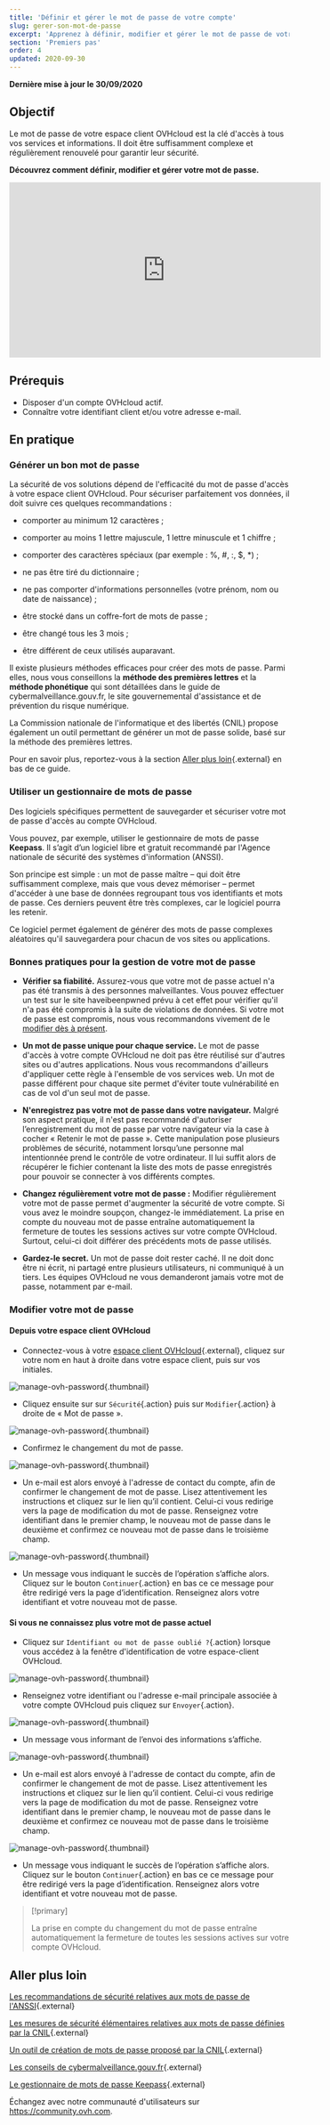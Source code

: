 ```yaml
---
title: 'Définir et gérer le mot de passe de votre compte'
slug: gerer-son-mot-de-passe
excerpt: 'Apprenez à définir, modifier et gérer le mot de passe de votre espace client OVHcloud'
section: 'Premiers pas'
order: 4
updated: 2020-09-30
---
```


**Dernière mise à jour le 30/09/2020**

## Objectif

Le mot de passe de votre espace client OVHcloud est la clé d'accès à tous vos services et informations. Il doit être suffisamment complexe et régulièrement renouvelé pour garantir leur sécurité.

**Découvrez comment définir, modifier et gérer votre mot de passe.**

<iframe width="560" height="315" src="https://www.youtube-nocookie.com/embed/odO58c4gJfc" frameborder="0" allow="accelerometer; autoplay; clipboard-write; encrypted-media; gyroscope; picture-in-picture" allowfullscreen></iframe>

## Prérequis

- Disposer d'un compte OVHcloud actif.
- Connaître votre identifiant client et/ou votre adresse e-mail.

## En pratique

### Générer un bon mot de passe

La sécurité de vos solutions dépend de l'efficacité du mot de passe d'accès à votre espace client OVHcloud. Pour sécuriser parfaitement vos données, il doit suivre ces quelques recommandations :

- comporter au minimum 12 caractères ;

- comporter au moins 1 lettre majuscule, 1 lettre minuscule et 1 chiffre ;

- comporter des caractères spéciaux (par exemple : %, #, :, $, *) ;

- ne pas être tiré du dictionnaire ;

- ne pas comporter d'informations personnelles (votre prénom, nom ou date de naissance) ;

- être stocké dans un coffre-fort de mots de passe ;

- être changé tous les 3 mois ;

- être différent de ceux utilisés auparavant.


Il existe plusieurs méthodes efficaces pour créer des mots de passe. Parmi elles, nous vous conseillons la **méthode des premières lettres** et la **méthode phonétique** qui sont détaillées dans le guide de cybermalveillance.gouv.fr, le site gouvernemental d'assistance et de prévention du risque numérique.

La Commission nationale de l'informatique et des libertés (CNIL) propose également un outil permettant de générer un mot de passe solide, basé sur la méthode des premières lettres.

Pour en savoir plus, reportez-vous à la section [Aller plus loin](https://docs.ovh.com/ca/fr/customer/gerer-son-mot-de-passe/#aller-plus-loin_2){.external} en bas de ce guide.

### Utiliser un gestionnaire de mots de passe

Des logiciels spécifiques permettent de sauvegarder et sécuriser votre mot de passe d'accès au compte OVHcloud.

Vous pouvez, par exemple, utiliser le gestionnaire de mots de passe **Keepass**. Il s’agit d’un logiciel libre et gratuit recommandé par l'Agence nationale de sécurité des systèmes d'information (ANSSI).

Son principe est simple : un mot de passe maître – qui doit être suffisamment complexe, mais que vous devez mémoriser – permet d'accéder à une base de données regroupant tous vos identifiants et mots de passe. Ces derniers peuvent être très complexes, car le logiciel pourra les retenir.

Ce logiciel permet également de générer des mots de passe complexes aléatoires qu'il sauvegardera pour chacun de vos sites ou applications.

### Bonnes pratiques pour la gestion de votre mot de passe

- **Vérifier sa fiabilité.** Assurez-vous que votre mot de passe actuel n'a pas été transmis à des personnes malveillantes. Vous pouvez effectuer un test sur le site haveibeenpwned prévu à cet effet pour vérifier qu'il n'a pas été compromis à la suite de violations de données.
Si votre mot de passe est compromis, nous vous recommandons vivement de le [modifier dès à présent](./#modifier-votre-mot-de-passe).

- **Un mot de passe unique pour chaque service.** Le mot de passe d'accès à votre compte OVHcloud ne doit pas être réutilisé sur d'autres sites ou d'autres applications. Nous vous recommandons d'ailleurs d'appliquer cette règle à l'ensemble de vos services web. Un mot de passe différent pour chaque site permet d'éviter toute vulnérabilité en cas de vol d'un seul mot de passe.

- **N'enregistrez pas votre mot de passe dans votre navigateur.** Malgré son aspect pratique, il n'est pas recommandé d'autoriser l’enregistrement du mot de passe par votre navigateur via la case à cocher « Retenir le mot de passe ».  Cette manipulation pose plusieurs problèmes de sécurité, notamment lorsqu’une personne mal intentionnée prend le contrôle de votre ordinateur. Il lui suffit alors de récupérer le fichier contenant la liste des mots de passe enregistrés pour pouvoir se connecter à vos différents comptes.

- **Changez régulièrement votre mot de passe :** Modifier régulièrement votre mot de passe permet d'augmenter la sécurité de votre compte. Si vous avez le moindre soupçon, changez-le immédiatement. La prise en compte du nouveau mot de passe entraîne automatiquement la fermeture de toutes les sessions actives sur votre compte OVHcloud. Surtout, celui-ci doit différer des précédents mots de passe utilisés.

- **Gardez-le secret.** Un mot de passe doit rester caché. Il ne doit donc être ni écrit, ni partagé entre plusieurs utilisateurs, ni communiqué à un tiers. Les équipes OVHcloud ne vous demanderont jamais votre mot de passe, notamment par e-mail.

### Modifier votre mot de passe

#### Depuis votre espace client OVHcloud

- Connectez-vous à votre [espace client OVHcloud](https://ca.ovh.com/auth/?action=gotomanager&from=https://www.ovh.com/ca/fr/&ovhSubsidiary=qc){.external}, cliquez sur votre nom en haut à droite dans votre espace client, puis sur vos initiales.

![manage-ovh-password](images/newhub2.png){.thumbnail}

- Cliquez ensuite sur sur `Sécurité`{.action} puis sur `Modifier`{.action} à droite de « Mot de passe ».

![manage-ovh-password](images/manage-password02.png){.thumbnail}

- Confirmez le changement du mot de passe.

![manage-ovh-password](images/manage-password03.png){.thumbnail}

- Un e-mail est alors envoyé à l'adresse de contact du compte, afin de confirmer le changement de mot de passe. Lisez attentivement les instructions et cliquez sur le lien qu’il contient. Celui-ci vous redirige vers la page de modification du mot de passe. Renseignez votre identifiant dans le premier champ, le nouveau mot de passe dans le deuxième et confirmez ce nouveau mot de passe dans le troisième champ.

![manage-ovh-password](images/account-password-modif-manager-step4.png){.thumbnail}

- Un message vous indiquant le succès de l’opération s’affiche alors. Cliquez sur le bouton `Continuer`{.action} en bas ce ce message pour être redirigé vers la page d’identification. Renseignez alors votre identifiant et votre nouveau mot de passe.

#### Si vous ne connaissez plus votre mot de passe actuel

- Cliquez sur `Identifiant ou mot de passe oublié ?`{.action} lorsque vous accédez à la fenêtre d'identification de votre espace-client OVHcloud.

![manage-ovh-password](images/account-password-modif-forgotten-step1.png){.thumbnail}

- Renseignez votre identifiant ou l'adresse e-mail principale associée à votre compte OVHcloud puis cliquez sur `Envoyer`{.action}.

![manage-ovh-password](images/account-password-modif-forgotten-step2.png){.thumbnail}

- Un message vous informant de l’envoi des informations s’affiche.

![manage-ovh-password](images/account-password-modif-forgotten-step3.png){.thumbnail}

- Un e-mail est alors envoyé à l'adresse de contact du compte, afin de confirmer le changement de mot de passe. Lisez attentivement les instructions et cliquez sur le lien qu’il contient. Celui-ci vous redirige vers la page de modification du mot de passe. Renseignez votre identifiant dans le premier champ, le nouveau mot de passe dans le deuxième et confirmez ce nouveau mot de passe dans le troisième champ.

![manage-ovh-password](images/account-password-modif-manager-step4.png){.thumbnail}

- Un message vous indiquant le succès de l’opération s’affiche alors. Cliquez sur le bouton `Continuer`{.action} en bas ce ce message pour être redirigé vers la page d’identification. Renseignez alors votre identifiant et votre nouveau mot de passe.

> [!primary]
>
> La prise en compte du changement du mot de passe entraîne automatiquement la fermeture de toutes les sessions actives sur votre compte OVHcloud.
>

## Aller plus loin

[Les recommandations de sécurité relatives aux mots de passe de l'ANSSI](https://www.ssi.gouv.fr/guide/recommandations-relatives-a-lauthentification-multifacteur-et-aux-mots-de-passe/){.external}

[Les mesures de sécurité élémentaires relatives aux mots de passe définies par la CNIL](https://www.cnil.fr/fr/authentification-par-mot-de-passe-les-mesures-de-securite-elementaires){.external}

[Un outil de création de mots de passe proposé par la CNIL](https://www.cnil.fr/fr/generer-un-mot-de-passe-solide){.external}

[Les conseils de cybermalveillance.gouv.fr](https://www.cybermalveillance.gouv.fr/tous-nos-contenus/){.external}

[Le gestionnaire de mots de passe Keepass](https://keepass.info/){.external}

Échangez avec notre communauté d'utilisateurs sur <https://community.ovh.com>.
